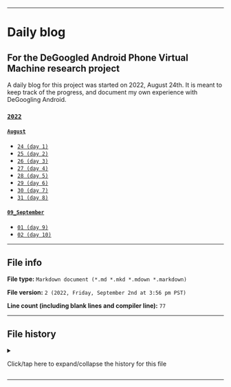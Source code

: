 
***

# Daily blog

## For the DeGoogled Android Phone Virtual Machine research project

A daily blog for this project was started on 2022, August 24th. It is meant to keep track of the progress, and document my own experience with DeGoogling Android.

### [`2022`](/Blog/2022/)

#### [`August`](/Blog/2022/August/)

- [`24 (day 1)`](/Blog/2022/August/24/)
- [`25 (day 2)`](/Blog/2022/August/25/)
- [`26 (day 3)`](/Blog/2022/August/26/)
- [`27 (day 4)`](/Blog/2022/August/27/)
- [`28 (day 5)`](/Blog/2022/August/28/)
- [`29 (day 6)`](/Blog/2022/August/29/)
- [`30 (day 7)`](/Blog/2022/August/30/)
- [`31 (day 8)`](/Blog/2022/August/31/)

#### [`09_September`](/Blog/09_September/)

- [`01 (day 9)`](/Blog/2022/09_September/01/)
- [`02 (day 10)`](/Blog/2022/09_September/02/)

***

## File info

**File type:** `Markdown document (*.md *.mkd *.mdown *.markdown)`

**File version:** `2 (2022, Friday, September 2nd at 3:56 pm PST)`

**Line count (including blank lines and compiler line):** `77`

***

## File history

<details><summary><p>Click/tap here to expand/collapse the history for this file</p></summary>

<details><summary><p><b>Version 1 (2022, Thursday, September 1st at 8:02 pm PST)</b></p></summary>

> Changes:

- [x] Started the file
- [x] Added the `title` section
- [x] Added the `2022` section
- - [x] Added the `2022 August` subsection
- - [x] Added the `2022 September` subsection
- [x] Added the `file info` section
- [x] Added the `file history` section
- - [x] Added an entry for version 1
- [ ] No other changes in version 1

</details>

<details><summary><p><b>Version 2 (2022, Friday, September 2nd at 3:56 pm PST)</b></p></summary>

> Changes:

- [x] Updated the `2022` section
- - [x] Updated the `2022 September` subsection
- [x] Updated the `file info` section
- [x] Updated the `file history` section
- - [x] Added an entry for version 2
- - [x] Updated the entry for version 1
- [ ] No other changes in version 2

</details>

</details>

***

